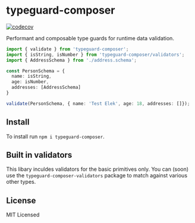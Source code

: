 # typeguard-composer 

[![codecov][codecov-badge]][codecov-page]

Performant and composable type guards for runtime data validation.

```ts
import { validate } from 'typeguard-composer';
import { isString, isNumber } from 'typeguard-composer/validators';
import { AddressSchema } from './address.schema';

const PersonSchema = {
  name: isString,
  age: isNumber,
  addresses: [AddressSchema]
}

validate(PersonSchema, { name: 'Test Elek', age: 18, addresses: []});
```

## Install

To install run `npm i typeguard-composer`.

## Built in validators

This libary inculdes validators for the basic primitives only. You can (soon) use the `typeguard-composer-validators` package to match against various other types.

## License

MIT Licensed

[codecov-badge]: https://codecov.io/gh/NoNameProvided/typeguard-composer/branch/master/graph/badge.svg
[codecov-page]: https://codecov.io/gh/NoNameProvided/typeguard-composer